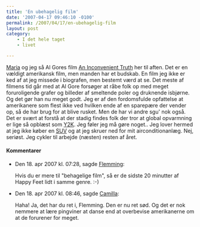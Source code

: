 ```yaml
---
title: 'En ubehagelig film'
date: '2007-04-17 09:46:10 -0100'
permalink: /2007/04/17/en-ubehagelig-film
layout: post
category:
    - I det hele taget
    - livet

---
```

[Maria](http://ma.ria.dk/) og jeg så Al Gores film [An Inconvenient Truth](http://www.climatecrisis.net/) her til aften. Det er en vældigt amerikansk film, men manden har et budskab. En film jeg ikke er ked af at jeg missede i biografen, men bestemt værd at se. Det meste af filmens tid går med at Al Gore forsøger at råbe folk op med meget foruroligende grafer og billeder af smeltende poler og druknende isbjørne. Og det gør han nu meget godt. Jeg er af den fordomsfulde opfattelse at amerikanere som flest ikke ved hvilken ende af en sparepære der vender op, så de har brug for at blive rusket. Men de har vi andre sgu' nok også. Det er svært at forstå at der stadig findes folk der tror at global opvarmning er lige så opblæst som [Y2K](http://da.wikipedia.org/wiki/Y2K). Jeg føler jeg må gøre noget.. Jeg lover hermed at jeg ikke køber en [SUV](http://en.wikipedia.org/wiki/SUV) og at jeg skruer ned for mit airconditionanlæg. Nej, seriøst. Jeg cykler til arbejde (næsten) resten af året.
<div class="vintage-comments">
<h4>Kommentarer </h4>
<ul class="vintage-comments-list"><li>
<p class="comment-meta">Den <time pubdate datetime="2007-04-18T07:28:39+02:00">18. apr 2007 kl.  07:28</time>, sagde <a href="http://netfactory.dk/">Flemming</a>:</p>
<p>Hvis du er mere til "behagelige film", så er de sidste 20 minutter af Happy Feet lidt i samme genre. :-)</p>
</li>

<li>
<p class="comment-meta">Den <time pubdate datetime="2007-04-18T08:46:09+02:00">18. apr 2007 kl.  08:46</time>, sagde <a href="http://">Camilla</a>:</p>
<p>Haha! Ja, det har du ret i, Flemming. Den er nu ret sød. Og det er nok nemmere at lære pingviner at danse end at overbevise amerikanerne om at de forurener for meget.</p>
</li>
</ul>
</div>
